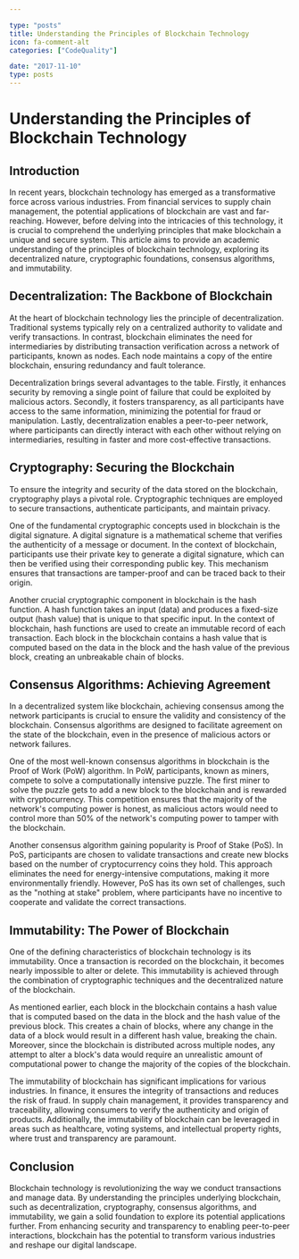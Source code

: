 ```yaml
---

type: "posts"
title: Understanding the Principles of Blockchain Technology
icon: fa-comment-alt
categories: ["CodeQuality"]

date: "2017-11-10"
type: posts
---
```





# Understanding the Principles of Blockchain Technology

## Introduction

In recent years, blockchain technology has emerged as a transformative force across various industries. From financial services to supply chain management, the potential applications of blockchain are vast and far-reaching. However, before delving into the intricacies of this technology, it is crucial to comprehend the underlying principles that make blockchain a unique and secure system. This article aims to provide an academic understanding of the principles of blockchain technology, exploring its decentralized nature, cryptographic foundations, consensus algorithms, and immutability.

## Decentralization: The Backbone of Blockchain

At the heart of blockchain technology lies the principle of decentralization. Traditional systems typically rely on a centralized authority to validate and verify transactions. In contrast, blockchain eliminates the need for intermediaries by distributing transaction verification across a network of participants, known as nodes. Each node maintains a copy of the entire blockchain, ensuring redundancy and fault tolerance.

Decentralization brings several advantages to the table. Firstly, it enhances security by removing a single point of failure that could be exploited by malicious actors. Secondly, it fosters transparency, as all participants have access to the same information, minimizing the potential for fraud or manipulation. Lastly, decentralization enables a peer-to-peer network, where participants can directly interact with each other without relying on intermediaries, resulting in faster and more cost-effective transactions.

## Cryptography: Securing the Blockchain

To ensure the integrity and security of the data stored on the blockchain, cryptography plays a pivotal role. Cryptographic techniques are employed to secure transactions, authenticate participants, and maintain privacy.

One of the fundamental cryptographic concepts used in blockchain is the digital signature. A digital signature is a mathematical scheme that verifies the authenticity of a message or document. In the context of blockchain, participants use their private key to generate a digital signature, which can then be verified using their corresponding public key. This mechanism ensures that transactions are tamper-proof and can be traced back to their origin.

Another crucial cryptographic component in blockchain is the hash function. A hash function takes an input (data) and produces a fixed-size output (hash value) that is unique to that specific input. In the context of blockchain, hash functions are used to create an immutable record of each transaction. Each block in the blockchain contains a hash value that is computed based on the data in the block and the hash value of the previous block, creating an unbreakable chain of blocks.

## Consensus Algorithms: Achieving Agreement

In a decentralized system like blockchain, achieving consensus among the network participants is crucial to ensure the validity and consistency of the blockchain. Consensus algorithms are designed to facilitate agreement on the state of the blockchain, even in the presence of malicious actors or network failures.

One of the most well-known consensus algorithms in blockchain is the Proof of Work (PoW) algorithm. In PoW, participants, known as miners, compete to solve a computationally intensive puzzle. The first miner to solve the puzzle gets to add a new block to the blockchain and is rewarded with cryptocurrency. This competition ensures that the majority of the network's computing power is honest, as malicious actors would need to control more than 50% of the network's computing power to tamper with the blockchain.

Another consensus algorithm gaining popularity is Proof of Stake (PoS). In PoS, participants are chosen to validate transactions and create new blocks based on the number of cryptocurrency coins they hold. This approach eliminates the need for energy-intensive computations, making it more environmentally friendly. However, PoS has its own set of challenges, such as the "nothing at stake" problem, where participants have no incentive to cooperate and validate the correct transactions.

## Immutability: The Power of Blockchain

One of the defining characteristics of blockchain technology is its immutability. Once a transaction is recorded on the blockchain, it becomes nearly impossible to alter or delete. This immutability is achieved through the combination of cryptographic techniques and the decentralized nature of the blockchain.

As mentioned earlier, each block in the blockchain contains a hash value that is computed based on the data in the block and the hash value of the previous block. This creates a chain of blocks, where any change in the data of a block would result in a different hash value, breaking the chain. Moreover, since the blockchain is distributed across multiple nodes, any attempt to alter a block's data would require an unrealistic amount of computational power to change the majority of the copies of the blockchain.

The immutability of blockchain has significant implications for various industries. In finance, it ensures the integrity of transactions and reduces the risk of fraud. In supply chain management, it provides transparency and traceability, allowing consumers to verify the authenticity and origin of products. Additionally, the immutability of blockchain can be leveraged in areas such as healthcare, voting systems, and intellectual property rights, where trust and transparency are paramount.

## Conclusion

Blockchain technology is revolutionizing the way we conduct transactions and manage data. By understanding the principles underlying blockchain, such as decentralization, cryptography, consensus algorithms, and immutability, we gain a solid foundation to explore its potential applications further. From enhancing security and transparency to enabling peer-to-peer interactions, blockchain has the potential to transform various industries and reshape our digital landscape.